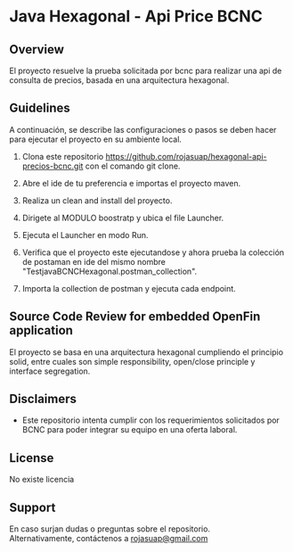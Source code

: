 # Java Hexagonal - Api Price BCNC

## Overview
El proyecto resuelve la prueba solicitada por bcnc para realizar una api de consulta de precios, basada en una arquitectura hexagonal.

## Guidelines
A continuación, se describe las configuraciones o pasos se deben hacer para ejecutar el proyecto en su ambiente local.

1. Clona este repositorio https://github.com/rojasuap/hexagonal-api-precios-bcnc.git con el comando git clone.

2. Abre el ide de tu preferencia e importas el proyecto maven.

3. Realiza un clean and install del proyecto.

4. Dirigete al MODULO boostratp y ubica el file Launcher.

5. Ejecuta el Launcher en modo Run.

6. Verifica que el proyecto este ejecutandose y ahora prueba la colección de postaman en ide del mismo nombre "TestjavaBCNCHexagonal.postman_collection".

7. Importa la collection de postman y ejecuta cada endpoint.

## Source Code Review for embedded OpenFin application
El proyecto se basa en una arquitectura hexagonal cumpliendo el principio solid, entre cuales son simple responsibility, open/close principle y interface segregation.


## Disclaimers
* Este repositorio intenta cumplir con los requerimientos solicitados por BCNC para poder integrar su equipo en una oferta laboral.

## License
No existe licencia

## Support
En caso surjan dudas o preguntas sobre el repositorio.
<br> Alternativamente, contáctenos a rojasuap@gmail.com
